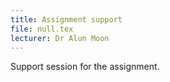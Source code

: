 ```yaml
---
title: Assignment support
file: null.tex
lecturer: Dr Alun Moon
---
```

Support session for the assignment.

